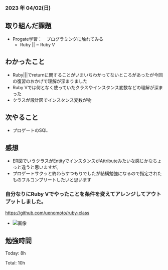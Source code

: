 ### 2023 年 04/02(日)

## 取り組んだ課題

- Progate学習：　プログラミングに触れてみる
  - Ruby || ~ Ruby V

## わかったこと

- Ruby|||でreturnに関することがいまいちわかってないところがあったが今回の復習のおかげで理解が深まりました
- Ruby Vでは何となく使っていたクラスやインスタンス変数などの理解が深まった
- クラスが設計図でインスタンス変数が物


## 次やること

- プロゲートのSQL

## 感想

- ER図でいうクラスがEntityでインスタンスがAttributeみたいな感じかなちょっと違うと思いますが。
- プロゲートサクッと終わらすつもりでしたが結構勉強になるので指定されたものフルコンプリートしたいと思います
### 自分なりにRuby Vでやったことを条件を変えてアレンジしてアウトプットしました。

https://github.com/uenomoto/ruby-class

- ![画像](/images/1.png)

## 勉強時間

Today: 8h

Total: 10h
